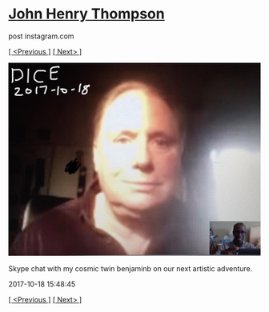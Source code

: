 # [John Henry Thompson](../README.md)
post instagram.com

[[ <Previous ]](2017-10-22-1.md) [[ Next> ]](2017-10-15-1.md)

[![](../media/2017-10-18/Skype-chat-with-my-cosmic-twin-benjaminb-on-our-next-artistic-ad.jpg)](../README.md)

Skype chat with my cosmic twin benjaminb on our next artistic adventure.

2017-10-18 15:48:45

[[ <Previous ]](2017-10-22-1.md) [[ Next> ]](2017-10-15-1.md)